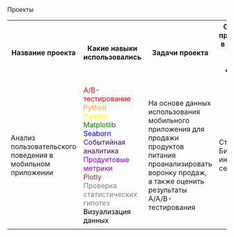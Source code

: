<html>
<head>
  Проекты
</head>
<body>
  <table>
    <tr>
      <th>Название проекта</th>
      <th width="150">Какие навыки использовались</th>
      <th width="150">Задачи проекта</th>
      <th width="150">Сферы и профессии в которых могут быть схожие задачи</th>
      <th width="150">Ключевые слова</th>
    </tr>
    <tr>
      <td>Анализ пользовательского поведения в мобильном приложении</td>
      <td>
        <span style="color:#FF0000;">A/B-тестирование</span><br/>
        <span style="color:#FFA500;">Python</span><br/>
        <span style="color:#FFFF00;">Pandas</span><br/>
        <span style="color:#008000;">Matplotlib</span><br/>
        <span style="color:#0000FF;">Seaborn</span><br/>
        <span style="color:#4B0082;">Событийная аналитика</span><br/>
        <span style="color:#8B00FF;">Продуктовые метрики</span><br/>
        <span style="color:#A52A2A;">Plotly</span><br/>
        <span style="color:#808080;">Проверка статистических гипотез</span><br/>
        <span style="color:#000000;">Визуализация данных</span>
      </td>
      <td>На основе данных использования мобильного приложения для продажи продуктов питания проанализировать воронку продаж, а также оценить результаты A/A/B-тестирования </td>
      <td>Стартапы, Бизнес, интернет сервесы</td>  
      <td></td> 
    </tr>
    <tr>
      <td></td>
      <td></td>
      <td></td>
      <td></td>
      <td></td>  
    </tr>
  </table>
</body>
</html>
